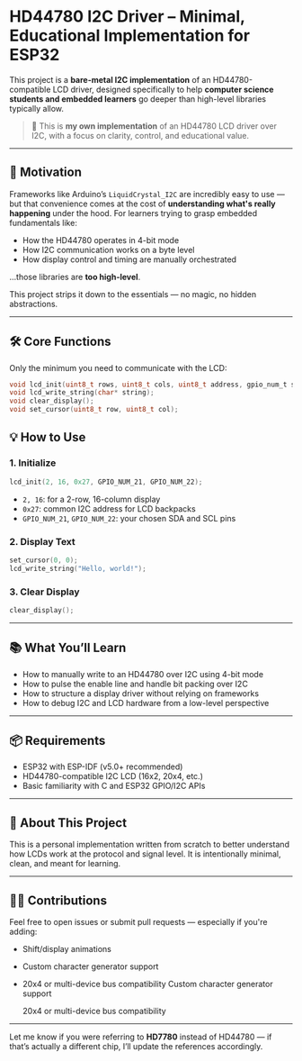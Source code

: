 # HD44780 I2C Driver – Minimal, Educational Implementation for ESP32

This project is a **bare-metal I2C implementation** of an HD44780-compatible LCD driver, designed specifically to help **computer science students and embedded learners** go deeper than high-level libraries typically allow.

> 🧠 This is **my own implementation** of an HD44780 LCD driver over I2C, with a focus on clarity, control, and educational value.

---

## 🎯 Motivation

Frameworks like Arduino’s `LiquidCrystal_I2C` are incredibly easy to use — but that convenience comes at the cost of **understanding what's really happening** under the hood. For learners trying to grasp embedded fundamentals like:
- How the HD44780 operates in 4-bit mode
- How I2C communication works on a byte level
- How display control and timing are manually orchestrated

…those libraries are **too high-level**.

This project strips it down to the essentials — no magic, no hidden abstractions.

---

## 🛠️ Core Functions
Only the minimum you need to communicate with the LCD:

```c
void lcd_init(uint8_t rows, uint8_t cols, uint8_t address, gpio_num_t sda_pin, gpio_num_t scl_pin);
void lcd_write_string(char* string);
void clear_display();
void set_cursor(uint8_t row, uint8_t col);
```

## 💡 How to Use

### 1. Initialize

```c
lcd_init(2, 16, 0x27, GPIO_NUM_21, GPIO_NUM_22);
```

- `2, 16`: for a 2-row, 16-column display  
- `0x27`: common I2C address for LCD backpacks  
- `GPIO_NUM_21`, `GPIO_NUM_22`: your chosen SDA and SCL pins

### 2. Display Text

```c
set_cursor(0, 0);
lcd_write_string("Hello, world!");
```

### 3. Clear Display

```c
clear_display();
```

---

## 📚 What You’ll Learn

- How to manually write to an HD44780 over I2C using 4-bit mode  
- How to pulse the enable line and handle bit packing over I2C  
- How to structure a display driver without relying on frameworks  
- How to debug I2C and LCD hardware from a low-level perspective

---

## 📦 Requirements

- ESP32 with ESP-IDF (v5.0+ recommended)  
- HD44780-compatible I2C LCD (16x2, 20x4, etc.)  
- Basic familiarity with C and ESP32 GPIO/I2C APIs

---

## 🙋 About This Project

This is a personal implementation written from scratch to better understand how LCDs work at the protocol and signal level. It is intentionally minimal, clean, and meant for learning.

---

## 🙋‍♂️ Contributions

Feel free to open issues or submit pull requests — especially if you're adding:

- Shift/display animations  
- Custom character generator support  
- 20x4 or multi-device bus compatibility
    Custom character generator support

    20x4 or multi-device bus compatibility


---

Let me know if you were referring to **HD7780** instead of HD44780 — if that’s actually a different chip, I’ll update the references accordingly.

